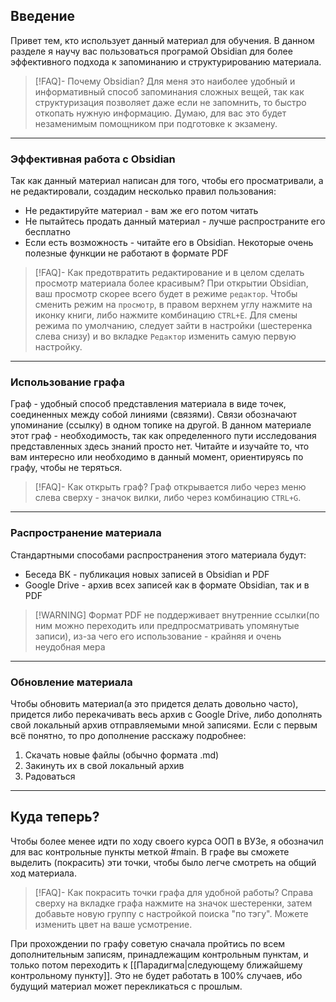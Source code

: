 ## Введение
Привет тем, кто использует данный материал для обучения.
В данном разделе я научу вас пользоваться програмой Obsidian для более эффективного подхода к запоминанию и структурированию материала.

> [!FAQ]- Почему Obsidian?
> Для меня это наиболее удобный и информативный способ запоминания сложных вещей, так как структуризация позволяет даже если не запомнить, то быстро откопать нужную информацию. Думаю, для вас это будет незаменимым помощником при подготовке к экзамену.

---

### Эффективная работа с Obsidian
Так как данный материал написан для того, чтобы его просматривали, а не редактировали, создадим несколько правил пользования:
- Не редактируйте материал - вам же его потом читать
- Не пытайтесь продать данный материал - лучше распространите его бесплатно
- Если есть возможность - читайте его в Obsidian. Некоторые очень полезные функции не работают в формате PDF

> [!FAQ]- Как предотвратить редактирование и в целом сделать просмотр материала более красивым?
> При открытии Obsidian, ваш просмотр скорее всего будет в режиме `редактор`. Чтобы сменить режим на `просмотр`, в правом верхнем углу нажмите на иконку книги, либо нажмите комбинацию `CTRL+E`. Для смены режима по умолчанию, следует зайти в настройки (шестеренка слева снизу) и во вкладке `Редактор` изменить самую первую настройку.

---

### Использование графа
Граф - удобный способ представления материала в виде точек, соединенных между собой линиями (связями). Связи обозначают упоминание (ссылку) в одном топике на другой. В данном материале этот граф - необходимость, так как определенного пути исследования представленных здесь знаний просто нет. Читайте и изучайте то, что вам интересно или необходимо в данный момент, ориентируясь по графу, чтобы не теряться.

> [!FAQ]- Как открыть граф?
> Граф открывается либо через меню слева сверху - значок вилки, либо через комбинацию `CTRL+G`.

---

### Распространение материала
Стандартными способами распространения этого материала будут:
- Беседа ВК - публикация новых записей в Obsidian и PDF
- Google Drive - архив всех записей как в формате Obsidian, так и в PDF

> [!WARNING] Формат PDF не поддерживает внутренние ссылки(по ним можно переходить или предпросматривать упомянутые записи), из-за чего его использование - крайняя и очень неудобная мера

---

### Обновление материала
Чтобы обновить материал(а это придется делать довольно часто), придется либо перекачивать весь архив с Google Drive, либо дополнять свой локальный архив отправляемыми мной записями.
Если с первым всё понятно, то про дополнение расскажу подробнее:
1) Скачать новые файлы (обычно формата .md)
2) Закинуть их в свой локальный архив
3) Радоваться

---

## Куда теперь?
Чтобы более менее идти по ходу своего курса ООП в ВУЗе, я обозначил для вас контрольные пункты меткой #main. В графе вы сможете выделить (покрасить) эти точки, чтобы было легче смотреть на общий ход материала.

> [!FAQ]- Как покрасить точки графа для удобной работы?
> Справа сверху на вкладке графа нажмите на значок шестеренки, затем добавьте новую группу с настройкой поиска "по тэгу". Можете изменить цвет на ваше усмотрение.

При прохождении по графу советую сначала пройтись по всем дополнительным записям, принадлежащим контрольным пунктам, и только потом переходить к [[Парадигма|следующему ближайшему контрольному пункту]]. Это не будет работать в 100% случаев, ибо будущий материал может перекликаться с прошлым.